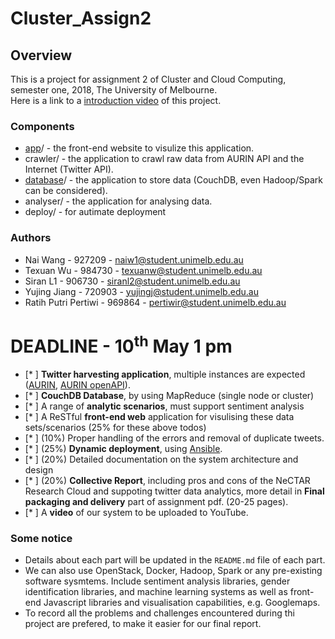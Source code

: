 # Cluster_Assign2

## Overview
This is a project for assignment 2 of Cluster and Cloud Computing, semester
one, 2018, The University of Melbourne.  
Here is a link to a [introduction video](https://youtu.be/UMS-4cq4-KQ) of this project.
### Components
- [app](http://115.146.95.248:5985)/ - the front-end website to visulize this application.
- crawler/ - the application to crawl raw data from AURIN API and the Internet
(Twitter API).
- [database](http://115.146.95.248:5984/_utils/)/ - the application to store data (CouchDB, even Hadoop/Spark can be
        considered).
- analyser/ - the application for analysing data.
- deploy/ - for autimate deployment

### Authors
- Nai Wang -            927209 -  naiw1@student.unimelb.edu.au
- Texuan Wu -           984730 -  texuanw@student.unimelb.edu.au
- Siran L1 -            906730 -  siranl2@student.unimelb.edu.au
- Yujing Jiang -        720903 -  yujingj@student.unimelb.edu.au
- Ratih Putri Pertiwi - 969864 -  pertiwir@student.unimelb.edu.au


# DEADLINE - 10<sup>th</sup> May 1 pm
- [\* ] **Twitter harvesting application**, multiple instances are expected ([AURIN](https://portal.aurin.org.au), [AURIN openAPI](https://aurin.org.au/aurin-apis/)).
- [\* ] **CouchDB Database**, by using MapReduce (single node or cluster)
- [\* ] A range of **analytic scenarios**, must support sentiment analysis
- [\* ] A ReSTful **front-end web** application for visulising these data sets/scenarios (25% for these above todos)
- [\* ] (10%) Proper handling of the errors and removal of duplicate tweets.
- [\* ] (25%) **Dynamic deployment**, using [Ansible](http://www.ansible.com/home).
- [\* ] (20%) Detailed documentation on the system architecture and design
- [\* ] (20%) **Collective Report**, including pros and cons of the NeCTAR Research
Cloud and suppoting twitter data analytics, more detail in __Final packaging and
delivery__ part of assignment pdf. (20-25 pages).
- [\* ] A **video** of our system to be uploaded to YouTube.

### Some notice
- Details about each part will be updated in the `README.md` file of each part.
- We can also use OpenStack, Docker, Hadoop, Spark or any pre-existing software
sysmtems. Include sentiment analysis libraries, gender identification libraries, and machine
learning systems as well as front-end Javascript libraries and visualisation
capabilities, e.g. Googlemaps.
- To record all the problems and challenges encountered during thi project are prefered, to make it easier for our final report.
